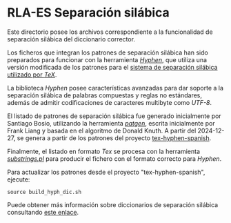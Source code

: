 # RLA-ES Separación silábica

Este directorio posee los archivos correspondiente a la funcionalidad de
separación silábica del diccionario corrector.

Los ficheros que integran los patrones de separación silábica han sido
preparados para funcionar con la herramienta
[_Hyphen_](https://github.com/hunspell/hyphen), que utiliza una versión
modificada de los patrones para el [sistema de separación silábica
utilizado por _TeX_](http://www.tug.org/docs/liang/).

La biblioteca _Hyphen_ posee características avanzadas para dar soporte
a la separación silábica de palabras compuestas y reglas no estándares,
además de admitir codificaciones de caracteres multibyte como _UTF-8_.

El listado de patrones de separación silábica fue generado inicialmente por
Santiago Bosio, utilizando la herramienta
[_patgen_](https://linux.die.net/man/1/patgen), escrita inicialmente
por Frank Liang y basada en el algoritmo de Donald Knuth. A partir del
2024-12-27, se genera a partir de los patrones del proyecto
[tex-hyphen-spanish](https://github.com/jbezos/tex-hyphen-spanish/blob/master/tex/hyph-es.tex).

Finalmente, el listado en formato _Tex_ se procesa con la herramienta
[_substrings.pl_](https://github.com/hunspell/hyphen/blob/master/substrings.pl)
para producir el fichero con el formato correcto para _Hyphen_.

Para actualizar los patrones desde el proyecto "tex-hyphen-spanish", ejecute:

```
source build_hyph_dic.sh
```

Puede obtener más información sobre diccionarios de separación silábica
consultando
[este enlace](https://localization-guide.readthedocs.org/en/latest/guide/hyphenation.html).
